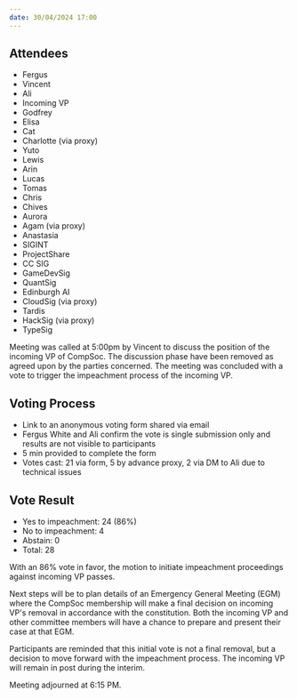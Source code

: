 ```yaml
---
date: 30/04/2024 17:00
---
```


## Attendees

- Fergus
- Vincent
- Ali
- Incoming VP
- Godfrey
- Elisa
- Cat
- Charlotte (via proxy)
- Yuto
- Lewis
- Arin
- Lucas
- Tomas
- Chris
- Chives
- Aurora
- Agam (via proxy)
- Anastasia
- SIGINT
- ProjectShare
- CC SIG
- GameDevSig
- QuantSig
- Edinburgh AI
- CloudSig (via proxy)
- Tardis
- HackSig (via proxy)
- TypeSig

Meeting was called at 5:00pm by Vincent to discuss the position of the incoming VP of CompSoc. The discussion phase have been removed as agreed upon by the parties concerned. The meeting was concluded with a vote to trigger the impeachment process of the incoming VP.

## Voting Process

- Link to an anonymous voting form shared via email
- Fergus White and Ali confirm the vote is single submission only and results are not visible to participants
- 5 min provided to complete the form
- Votes cast: 21 via form, 5 by advance proxy, 2 via DM to Ali due to technical issues

## Vote Result

- Yes to impeachment: 24 (86%)
- No to impeachment: 4
- Abstain: 0
- Total: 28

With an 86% vote in favor, the motion to initiate impeachment proceedings against incoming VP passes.

Next steps will be to plan details of an Emergency General Meeting (EGM) where the CompSoc membership will make a final decision on incoming VP's removal in accordance with the constitution. Both the incoming VP and other committee members will have a chance to prepare and present their case at that EGM.

Participants are reminded that this initial vote is not a final removal, but a decision to move forward with the impeachment process. The incoming VP will remain in post during the interim.

Meeting adjourned at 6:15 PM.
